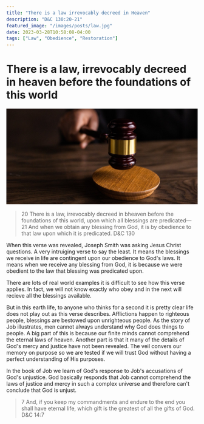 ```yaml
---
title: "There is a law irrevocably decreed in Heaven"
description: "D&C 130:20-21"
featured_image: "/images/posts/law.jpg"
date: 2023-03-28T10:58:08-04:00
tags: ["Law", "Obedience", "Restoration"]
---
```


# There is a law, irrevocably decreed in heaven before the foundations of this world

![yo!!](/images/posts/law.jpg)

> 20 There is a law, irrevocably decreed in bheaven before the foundations of this world, upon which all blessings are predicated—
21 And when we obtain any blessing from God, it is by obedience to that law upon which it is predicated.
> D&C 130

When this verse was revealed, Joseph Smith was asking Jesus Christ questions. A very intruiging verse to say the least. It means the blessings we receive in life are contingent upon our obedience to God's laws. It means when we receive any blessing from God, it is because we were obedient to the law that blessing was predicated upon.

There are lots of real world examples it is difficult to see how this verse applies. In fact, we will not know exactly who obey and in the next will recieve all the blessings available. 

But in this earth life, to anyone who thinks for a second it is pretty clear life does not play out as this verse describes. Afflictions happen to righteous people, blessings are bestowed upon unrighteous people. As the story of Job illustrates, men cannot always understand why God does things to people. A big part of this is because our finite minds cannot comprehend the eternal laws of heaven. Another part is that it many of the details of God's mercy and justice have not been revealed. The veil convers our memory on purpose so we are tested if we will trust God without having a perfect understanding of His purposes. 


In the book of Job we learn of God's response to Job's accusations of God's unjustice. God basically responds that Job cannot comprehend the laws of justice and mercy in such a complex universe and therefore can't conclude that God is unjust. 
<!-- git add .
git commit -m "f"
git push -->

> 7 And, if you keep my commandments and endure to the end you shall have eternal life, which gift is the greatest of all the gifts of God.
> D&C 14:7
